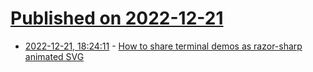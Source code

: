 # [Published on 2022-12-21](index.md)

* [2022-12-21, 18:24:11](https://lobste.rs/s/48gelt/how_share_terminal_demos_as_razor_sharp) - [How to share terminal demos as razor-sharp animated SVG](https://wasimlorgat.com/tils/how-to-share-terminal-demos-as-razor-sharp-animated-svg.html)
